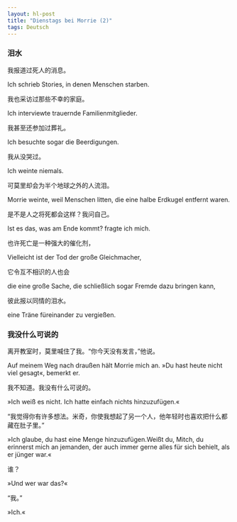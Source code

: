 ```yaml
---
layout: hl-post
title: "Dienstags bei Morrie (2)"
tags: Deutsch
---
```


### 泪水

我报道过死人的消息。

Ich schrieb Stories, in denen Menschen starben.

我也采访过那些不幸的家庭。

Ich interviewte trauernde Familienmitglieder.

我甚至还参加过葬礼。

Ich besuchte sogar die Beerdigungen.

我从没哭过。

Ich weinte niemals.

可莫里却会为半个地球之外的人流泪。

Morrie weinte, weil Menschen litten, die eine halbe Erdkugel entfernt waren.

是不是人之将死都会这样？我问自己。

Ist es das, was am Ende kommt? fragte ich mich.

也许死亡是一种强大的催化剂，

Vielleicht ist der Tod der große Gleichmacher,

它令互不相识的人也会

die eine große Sache, die schließlich sogar Fremde dazu bringen kann,

彼此报以同情的泪水。

eine Träne füreinander zu vergießen.

### 我没什么可说的

离开教室时，莫里喊住了我。“你今天没有发言，”他说。

Auf meinem Weg nach draußen hält Morrie mich an. »Du hast heute nicht viel gesagt«, bemerkt er.

我不知道。我没有什么可说的。

»Ich weiß es nicht. Ich hatte einfach nichts hinzuzufügen.«

“我觉得你有许多想法。米奇，你使我想起了另一个人，他年轻时也喜欢把什么都藏在肚子里。”

»Ich glaube, du hast eine Menge hinzuzufügen.Weißt du, Mitch, du erinnerst mich an jemanden, der auch immer gerne alles für sich behielt, als er jünger war.«

谁？

»Und wer war das?«

“我。”

»Ich.«
